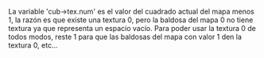 La variable 'cub->tex.num' es el valor del cuadrado actual del mapa menos 1, la razón es que existe una textura 0, pero la baldosa del mapa 0 no tiene textura ya que representa un espacio vacío. Para poder usar la textura 0 de todos modos, reste 1 para que las baldosas del mapa con valor 1 den la textura 0, etc...
